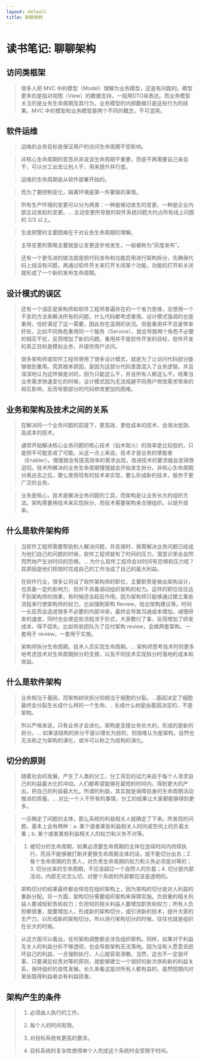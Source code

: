```yaml
---
layout: default
title: 聊聊架构
---
```


# 读书笔记: 聊聊架构


## 访问类框架

> 很多人把 MVC 中的模型（Model）理解为业务模型，这是有问题的。模型更多的是指对视图（View）的数据支持，一般用DTO来表达。而业务模型关注的是业务生命周期及其行为，业务模型的内部数据只是这些行为的结果。MVC 中的模型和业务模型是两个不同的概念，不可混用。
>

## 软件运维

> 运维的业务目标是保证用户的访问生命周期不受影响。
>



> 非核心生命周期的意思并非说该生命周期不重要，而是不再需要自己亲自干，可以分工出去让别人干，用来提升并行度。
>



> 运维的生命周期是从软件部署开始的。
>



> 而为了要控制变化，隔离环境是第一件要做的事情。
>



> 所有生产环境的变更可以分为两类：一种是被动发生的变更，一种是企业内部主动发起的变更。... 主动变更所导致的软件系统问题大约占所有线上问题的 2/3 以上。
>



> 生成预警的主要困难在于对业务生命周期的理解。
>



> 主导变更的策略主要就是让变更逐步地发生，一般被称为“灰度发布”。
>



> 还有一个更先进的做法就是把代码发布和功能启用进行架构拆分，先确保代码上线没有问题，再通过软件开关来打开关闭某个功能，功能的打开和关闭就形成了一个新的发布生命周期。
>

## 设计模式的误区

> 还有一个误区是架构师和软件工程师普遍存在的一个省力思维，总想用一个不变的方法来解决所有的问题，什么代码都考虑重用。设计模式强调的也是重用，恰好满足了这一需要，因此存在滥用的状况。但是重用并不总是带来好处，比如不同角色重用同一个服务（Service），就会导致两个角色不必要的相互干扰，反而增加了新的问题。重用并不是软件开发的目标，软件开发的真正目标是模拟业务，并提供用户访问。
>



> 很多架构师或软件工程师使用了很多设计模式，就是为了让访问代码部分能够做到重用。究其根本原因，是因为这部分代码里面混入了业务逻辑，并且深深地认为这样做是对的，因为只能这么干，并且所有人都这么干。结果当业务需求快速变化的时候，设计模式因为无法规避不同用户修改需求带来的相互影响，反而导致部分的代码修改更加的困难。
>

## 业务和架构及技术之间的关系

> 在解决同一个业务问题的前提下，更高效、更低成本的技术，会淘汰低效、高成本的技术。
>
> 通常开始解决核心业务问题的核心技术（钻木取火）的效率是比较低的，只是把不可能变成了可能。从这一点上来说，技术才是业务的使能者（Enabler）。慢慢就会有提高效率的需求出现，改进技术的要求就会变得很迫切。技术所解决的业务生命周期慢慢就会开始发生拆分。非核心生命周期分离出去之后，要么使用现有的技术来实现，要么形成新的技术，服务于更广泛的业务。
>



> 业务是核心，技术是解决业务问题的工具，而架构是让业务长大的组织方法。架构需要用技术来实现拆分，而技术需要架构来合理组织，以提升效率。
>

## 什么是软件架构师

> 当软件工程师需要帮助别人解决问题，并且按时、按需解决业务问题已经成为他们自己的问题的时候，软件工程师就有了时间的压力，潜意识里会自然而然地产生对时间的恐惧。... 为什么软件工程师会对时间有恐惧和压力呢？其原因是他们把按时完成自己的工作当成了自己的最大利益。
>



> 在软件行业，很多公司设了软件架构师的职位，主要职责是做出架构设计，也具备一定的影响力，但并不具备调动组织架构的权力。这样的职位往往达不到架构师的效果，有时候还会起反作用。因为架构师只能够通过建立某些流程来行使架构师的权力，比如强制架构 Review，给出架构建议等。时间一长反而会造成很多不必要的内部冲突，最终会导致沟通成本增加，减慢研发的速度，同时也会使这些流程流于形式，大家敷衍了事，反而增加了研发成本，得不偿失。比如有些团队为了应付架构 review，会做两套架构，一套用于 review，一套用于实施。
>



> 架构师拆分生命周期，技术人员实现生命周期。... 架构师思考技术时则更多地考虑技术对生命周期拆分的支撑，以及不同技术实现拆分时落地的成本和收益。
>

## 什么是软件架构

> 业务相当于基因，而架构树状拆分则相当于细胞的分裂。...基因决定了细胞最终会分裂生长成什么样的一个生命。.. 长成什么树是由基因决定的，不是架构。
>



> 所以严格来说，只有业务才会进化。架构是支撑业务长大的，形成的是新的拆分。... 如果该结构的拆分不是以增长为目的，则很难认为是架构，自然也无法称之为架构的演化，或许可以称之为结构的演化。
>

## 切分的原则

> 随着社会的发展，产生了人类的分工，分工背后的动力来自于每个人寻求自己的利益最大化的冲动。人们都希望能够在最短的时间内，得到更大的产出，把自己的利益最大化。所谓的利益，其实就是保障自身的生命周期活动推进的质量。... 对比一个人干所有的事情，分工的结果让大家都能够得到更多。
>



>  一旦确定了问题的主体，那么系统的利益相关人就确定了下来。所发现的问题，基本上会有两种：a. 某个或者某些利益相关人时间或空间上的负载太重；b. 某个或者某些利益相关人的权力和义务不对等。
>



> 1. 被切分的生命周期，如果必须要生命周期的主体在连续时间内持续执行，而且不能够被打断并更换生命周期主体的话，就不能切分出去；2. 每个生命周期的负责人，对负责生命周期的权力和义务必须是对等的；3. 切分出来的生命周期，不应该超过一个自然人的负载；4. 切分是内部活动，内部无论怎么切，对整个系统的外部都应该是透明的。
>



> 架构切分的结果最终都会体现在组织架构上，因为架构的切分是对人利益的重新分配。另一方面，架构切分需要组织架构来保障实施。负担重的相关利益人要减轻职责和权力；负担轻的相关利益人要增加职责和权力；所有人负担都很重，就要增加人，形成新的架构切分，或引进新的技术，提升大家的生产力，以形成新的架构切分。所以进行架构切分的时候，往往也就是组织在长大的时候。
>



> 从这方面可以看出，任何架构调整都会涉及组织架构。同样，如果对于利益先关人的利益分析不够透彻，也会导致架构无法落地。因为没有人愿意去损坏自己的利益，一旦强制执行，人心就容易涣散。当然，这也不一定是坏事，只要满足权责对等的原则，就能够建立一个很好的新次序和新的利益关系，保持组织的良性发展。长久来看这是对所有人都有益的，虽然短期内对某些既得利益者会有利益损害。
>

## 架构产生的条件

> 1. 必须由人执行的工作。
>
> 2. 每个人的时间有限。
>
> 3. 对目标系统有更高的要求。
>
> 4. 目标系统的复杂性使得单个人完成这个系统时会受限于时间。
>
